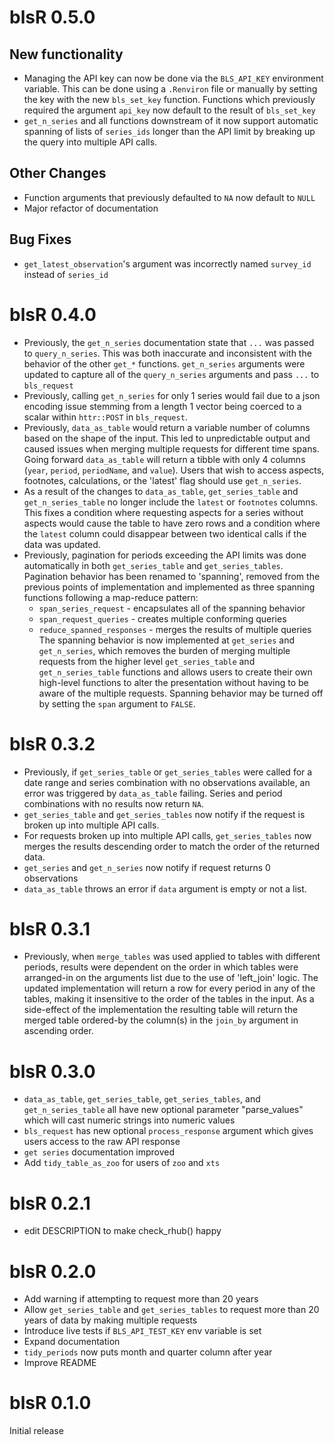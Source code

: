 # blsR 0.5.0

  ## New functionality
   * Managing the API key can now be done via the `BLS_API_KEY` environment
   variable. This can be done using a `.Renviron` file or manually by setting
   the key with the new `bls_set_key` function. Functions which previously
   required the argument `api_key` now default to the result of `bls_set_key`
   * `get_n_series` and all functions downstream of it now support automatic
   spanning of lists of `series_ids` longer than the API limit by breaking up
   the query into multiple API calls.
   
  ## Other Changes
   * Function arguments that previously defaulted to `NA` now default to `NULL`
   * Major refactor of documentation
  
  ## Bug Fixes
   * `get_latest_observation`'s argument was incorrectly named `survey_id`
   instead of `series_id`

# blsR 0.4.0

  * Previously, the `get_n_series` documentation state that `...` was passed to
  `query_n_series`. This was both inaccurate and inconsistent with the behavior 
  of the other `get_*` functions. `get_n_series` arguments were updated to 
  capture all of the `query_n_series` arguments and pass `...` to `bls_request`
  * Previously, calling `get_n_series` for only 1 series would fail due to a
  json encoding issue stemming from a length 1 vector being coerced to a scalar
  within `httr::POST` in `bls_request`.
  * Previously, `data_as_table` would return a variable number of columns based
  on the shape of the input. This led to unpredictable output and caused issues
  when merging multiple requests for different time spans. Going forward
  `data_as_table` will return a tibble with only 4 columns (`year`, `period`, 
  `periodName`, and `value`). Users that wish to access aspects, footnotes,
  calculations, or the 'latest' flag should use `get_n_series`.
  * As a result of the changes to `data_as_table`, `get_series_table` and 
  `get_n_series_table` no longer include the `latest` or `footnotes` columns.
  This fixes a condition where requesting aspects for a series without aspects
  would cause the table to have zero rows and a condition where the `latest`
  column could disappear between two identical calls if the data was updated.
  * Previously, pagination for periods exceeding the API limits was done 
  automatically in both `get_series_table` and `get_series_tables`. Pagination 
  behavior has been renamed to 'spanning', removed from the previous points of
  implementation and implemented as three spanning functions following a 
  map-reduce pattern:
    * `span_series_request` - encapsulates all of the spanning behavior
    * `span_request_queries` - creates multiple conforming queries
    * `reduce_spanned_responses` - merges the results of multiple queries
  The spanning behavior is now implemented at `get_series` and `get_n_series`,
  which removes the burden of merging multiple requests from the higher level
  `get_series_table` and `get_n_series_table` functions and allows users to
  create their own high-level functions to alter the presentation without having
  to be aware of the multiple requests. Spanning behavior may be turned off by 
  setting the `span` argument to `FALSE`.

# blsR 0.3.2

  * Previously, if `get_series_table` or `get_series_tables` were called for a 
  date range and series combination with no observations available, an error was 
  triggered by `data_as_table` failing. Series and period combinations with no
  results now return `NA`.
  * `get_series_table` and `get_series_tables` now notify if the request is 
  broken up into multiple API calls.
  * For requests broken up into multiple API calls, `get_series_tables` now
  merges the results descending order to match the order of the returned data.
  * `get_series` and `get_n_series` now notify if request returns 0 observations
  * `data_as_table` throws an error if `data` argument is empty or not a list.

# blsR 0.3.1

  * Previously, when `merge_tables` was used applied to tables with different
  periods, results were dependent on the order in which tables were arranged-in
  on the arguments list due to the use of 'left_join' logic. The updated
  implementation will return a row for every period in any of the tables,
  making it insensitive to the order of the tables in the input. As a 
  side-effect of the implementation the resulting table will return the merged
  table ordered-by the column(s) in the `join_by` argument in ascending order.
  
# blsR 0.3.0

  * `data_as_table`, `get_series_table`, `get_series_tables`, and 
  `get_n_series_table` all have new optional parameter "parse_values" which
  will cast numeric strings into numeric values
  * `bls_request` has new optional `process_response` argument which gives
  users access to the raw API response
  * `get series` documentation improved
  * Add `tidy_table_as_zoo` for users of `zoo` and `xts`

# blsR 0.2.1

  * edit DESCRIPTION to make check_rhub() happy

# blsR 0.2.0
 
  * Add warning if attempting to request more than 20 years
  * Allow `get_series_table` and `get_series_tables` to request more than 20
  years of data by making multiple requests
  * Introduce live tests if `BLS_API_TEST_KEY` env variable is set
  * Expand documentation
  * `tidy_periods` now puts month and quarter column after year
  * Improve README

# blsR 0.1.0
 
 Initial release
